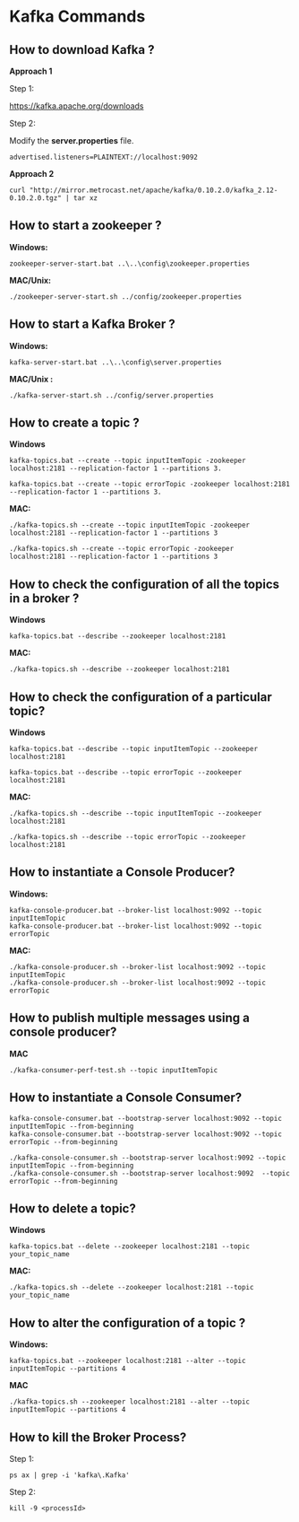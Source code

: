 # Kafka Commands

## How to download Kafka ?

**Approach 1**

Step 1:   

https://kafka.apache.org/downloads

Step 2:  

Modify the **server.properties** file.

```
advertised.listeners=PLAINTEXT://localhost:9092
```

**Approach 2**
```
curl "http://mirror.metrocast.net/apache/kafka/0.10.2.0/kafka_2.12-0.10.2.0.tgz" | tar xz
```

## How to start a zookeeper ?

**Windows:**

```
zookeeper-server-start.bat ..\..\config\zookeeper.properties
```

**MAC/Unix:**

```
./zookeeper-server-start.sh ../config/zookeeper.properties
```

## How to start a Kafka Broker ?

**Windows:**

```
kafka-server-start.bat ..\..\config\server.properties
```

**MAC/Unix :**

```
./kafka-server-start.sh ../config/server.properties
```
## How to create a topic ?

**Windows**

```
kafka-topics.bat --create --topic inputItemTopic -zookeeper localhost:2181 --replication-factor 1 --partitions 3.

kafka-topics.bat --create --topic errorTopic -zookeeper localhost:2181 --replication-factor 1 --partitions 3.
```


**MAC:**  

```
./kafka-topics.sh --create --topic inputItemTopic -zookeeper localhost:2181 --replication-factor 1 --partitions 3

./kafka-topics.sh --create --topic errorTopic -zookeeper localhost:2181 --replication-factor 1 --partitions 3

```
## How to check the configuration of all the topics in a broker ?
**Windows**

```
kafka-topics.bat --describe --zookeeper localhost:2181
```

**MAC:**
```
./kafka-topics.sh --describe --zookeeper localhost:2181
```

## How to check the configuration of a particular topic?
**Windows**

```
kafka-topics.bat --describe --topic inputItemTopic --zookeeper localhost:2181

kafka-topics.bat --describe --topic errorTopic --zookeeper localhost:2181
```
**MAC:**  
```
./kafka-topics.sh --describe --topic inputItemTopic --zookeeper localhost:2181

./kafka-topics.sh --describe --topic errorTopic --zookeeper localhost:2181
```

## How to instantiate a Console Producer?

**Windows:**

```
kafka-console-producer.bat --broker-list localhost:9092 --topic inputItemTopic
kafka-console-producer.bat --broker-list localhost:9092 --topic errorTopic
```

**MAC:**  

```
./kafka-console-producer.sh --broker-list localhost:9092 --topic inputItemTopic
./kafka-console-producer.sh --broker-list localhost:9092 --topic errorTopic
```

## How to publish multiple messages using a console producer?


**MAC**

```
./kafka-consumer-perf-test.sh --topic inputItemTopic
```

## How to instantiate a Console Consumer?

```
kafka-console-consumer.bat --bootstrap-server localhost:9092 --topic inputItemTopic --from-beginning
kafka-console-consumer.bat --bootstrap-server localhost:9092 --topic errorTopic --from-beginning

```

```
./kafka-console-consumer.sh --bootstrap-server localhost:9092 --topic inputItemTopic --from-beginning
./kafka-console-consumer.sh --bootstrap-server localhost:9092  --topic errorTopic --from-beginning

```

## How to delete a topic?

**Windows**

```
kafka-topics.bat --delete --zookeeper localhost:2181 --topic your_topic_name
```

**MAC:**

```
./kafka-topics.sh --delete --zookeeper localhost:2181 --topic your_topic_name
```

## How to alter the configuration of a topic ?

**Windows:**

```
kafka-topics.bat --zookeeper localhost:2181 --alter --topic inputItemTopic --partitions 4
```

**MAC**  


```
./kafka-topics.sh --zookeeper localhost:2181 --alter --topic inputItemTopic --partitions 4
```


## How to kill the Broker Process?

Step 1:   
```
ps ax | grep -i 'kafka\.Kafka'
```

Step 2:  

```
kill -9 <processId>
```